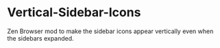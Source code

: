 # Vertical-Sidebar-Icons
Zen Browser mod to make the sidebar icons appear vertically even when the sidebars expanded.
